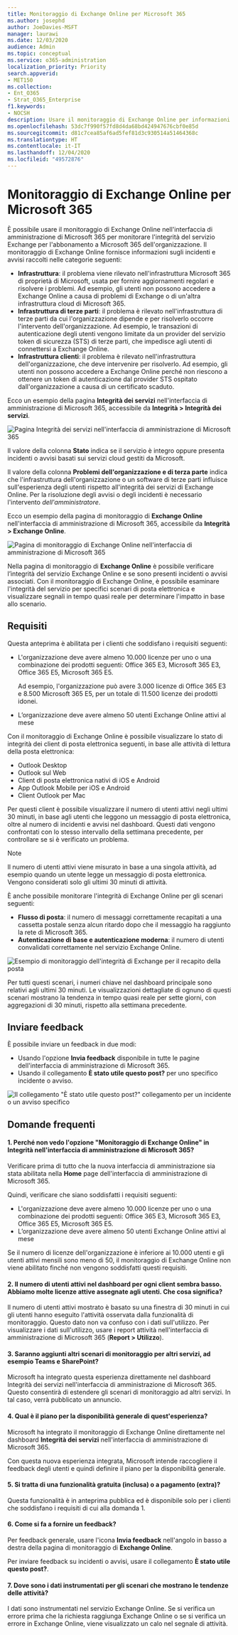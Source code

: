 ```yaml
---
title: Monitoraggio di Exchange Online per Microsoft 365
ms.author: josephd
author: JoeDavies-MSFT
manager: laurawi
ms.date: 12/03/2020
audience: Admin
ms.topic: conceptual
ms.service: o365-administration
localization_priority: Priority
search.appverid:
- MET150
ms.collection:
- Ent_O365
- Strat_O365_Enterprise
f1.keywords:
- NOCSH
description: Usare il monitoraggio di Exchange Online per informazioni sugli incidenti di posta elettronica o gli avvisi in Microsoft 365.
ms.openlocfilehash: 53dc7f990f57fd8d4da68bd424947676cbf0e85d
ms.sourcegitcommit: d81c7cea85af6ad5fef81d3c930514a51464368c
ms.translationtype: HT
ms.contentlocale: it-IT
ms.lasthandoff: 12/04/2020
ms.locfileid: "49572876"
---
```

# <a name="exchange-online-monitoring-for-microsoft-365"></a>Monitoraggio di Exchange Online per Microsoft 365

È possibile usare il monitoraggio di Exchange Online nell'interfaccia di amministrazione di Microsoft 365 per monitorare l'integrità del servizio Exchange per l'abbonamento a Microsoft 365 dell'organizzazione. Il monitoraggio di Exchange Online fornisce informazioni sugli incidenti e avvisi raccolti nelle categorie seguenti:

- **Infrastruttura**: il problema viene rilevato nell'infrastruttura Microsoft 365 di proprietà di Microsoft, usata per fornire aggiornamenti regolari e risolvere i problemi. Ad esempio, gli utenti non possono accedere a Exchange Online a causa di problemi di Exchange o di un'altra infrastruttura cloud di Microsoft 365.
- **Infrastruttura di terze parti**: il problema è rilevato nell'infrastruttura di terze parti da cui l'organizzazione dipende e per risolverlo occorre l'intervento dell'organizzazione. Ad esempio, le transazioni di autenticazione degli utenti vengono limitate da un provider del servizio token di sicurezza (STS) di terze parti, che impedisce agli utenti di connettersi a Exchange Online.
- **Infrastruttura clienti**: il problema è rilevato nell'infrastruttura dell'organizzazione, che deve intervenire per risolverlo. Ad esempio, gli utenti non possono accedere a Exchange Online perché non riescono a ottenere un token di autenticazione dal provider STS ospitato dall'organizzazione a causa di un certificato scaduto.

Ecco un esempio della pagina **Integrità dei servizi** nell'interfaccia di amministrazione di Microsoft 365, accessibile da **Integrità > Integrità dei servizi**.

![Pagina Integrità dei servizi nell'interfaccia di amministrazione di Microsoft 365](../media/microsoft-365-exchange-monitoring/service-health-dashboard-example.png)

Il valore della colonna **Stato** indica se il servizio è integro oppure presenta incidenti o avvisi basati sui servizi cloud gestiti da Microsoft. 

Il valore della colonna **Problemi dell'organizzazione e di terza parte** indica che l'infrastruttura dell'organizzazione o un software di terze parti influisce sull'esperienza degli utenti rispetto all'integrità dei servizi di Exchange Online. Per la risoluzione degli avvisi o degli incidenti è necessario l'intervento *dell'amministratore*.

Ecco un esempio della pagina di monitoraggio di **Exchange Online** nell'interfaccia di amministrazione di Microsoft 365, accessibile da **Integrità > Exchange Online**.

![Pagina di monitoraggio di Exchange Online nell'interfaccia di amministrazione di Microsoft 365](../media/microsoft-365-exchange-monitoring/exhange-monitoring-example.png)

Nella pagina di monitoraggio di **Exchange Online** è possibile verificare l’integrità del servizio Exchange Online e se sono presenti incidenti o avvisi associati. Con il monitoraggio di Exchange Online, è possibile esaminare l'integrità del servizio per specifici scenari di posta elettronica e visualizzare segnali in tempo quasi reale per determinare l'impatto in base allo scenario. 

## <a name="requirements"></a>Requisiti

Questa anteprima è abilitata per i clienti che soddisfano i requisiti seguenti: 

- L'organizzazione deve avere almeno 10.000 licenze per uno o una combinazione dei prodotti seguenti: Office 365 E3, Microsoft 365 E3, Office 365 E5, Microsoft 365 E5. 

  Ad esempio, l'organizzazione può avere 3.000 licenze di Office 365 E3 e 8.500 Microsoft 365 E5, per un totale di 11.500 licenze dei prodotti idonei.

- L’organizzazione deve avere almeno 50 utenti Exchange Online attivi al mese

Con il monitoraggio di Exchange Online è possibile visualizzare lo stato di integrità dei client di posta elettronica seguenti, in base alle attività di lettura della posta elettronica:

- Outlook Desktop
- Outlook sul Web
- Client di posta elettronica nativi di iOS e Android 
- App Outlook Mobile per iOS e Android 
- Client Outlook per Mac

Per questi client è possibile visualizzare il numero di utenti attivi negli ultimi 30 minuti, in base agli utenti che leggono un messaggio di posta elettronica, oltre al numero di incidenti e avvisi nel dashboard. Questi dati vengono confrontati con lo stesso intervallo della settimana precedente, per controllare se si è verificato un problema. 

>[!Note]
> Il numero di utenti attivi viene misurato in base a una singola attività, ad esempio quando un utente legge un messaggio di posta elettronica. Vengono considerati solo gli ultimi 30 minuti di attività.
>

È anche possibile monitorare l'integrità di Exchange Online per gli scenari seguenti:

- **Flusso di posta**: il numero di messaggi correttamente recapitati a una cassetta postale senza alcun ritardo dopo che il messaggio ha raggiunto la rete di Microsoft 365. 
- **Autenticazione di base e autenticazione moderna**: il numero di utenti convalidati correttamente nel servizio Exchange Online.

![Esempio di monitoraggio dell'integrità di Exchange per il recapito della posta](../media/microsoft-365-exchange-monitoring/exhange-monitoring-scenario-example.png)

Per tutti questi scenari, i numeri chiave nel dashboard principale sono relativi agli ultimi 30 minuti. Le visualizzazioni dettagliate di ognuno di questi scenari mostrano la tendenza in tempo quasi reale per sette giorni, con aggregazioni di 30 minuti, rispetto alla settimana precedente. 

## <a name="send-us-feedback"></a>Inviare feedback

È possibile inviare un feedback in due modi:

- Usando l'opzione **Invia feedback** disponibile in tutte le pagine dell'interfaccia di amministrazione di Microsoft 365.
- Usando il collegamento **È stato utile questo post?** per uno specifico incidente o avviso.

![Il collegamento "È stato utile questo post?" collegamento per un incidente o un avviso specifico](../media/microsoft-365-exchange-monitoring/exhange-monitoring-example-incident-feedback.png)

## <a name="frequently-asked-questions"></a>Domande frequenti

#### <a name="1-why-dont-i-see-exchange-online-monitoring-under-health-in-the-microsoft-365-admin-center"></a>1. Perché non vedo l'opzione "Monitoraggio di Exchange Online" in Integrità nell'interfaccia di amministrazione di Microsoft 365? 

Verificare prima di tutto che la nuova interfaccia di amministrazione sia stata abilitata nella **Home** page dell'interfaccia di amministrazione di Microsoft 365. 

Quindi, verificare che siano soddisfatti i requisiti seguenti: 

- L'organizzazione deve avere almeno 10.000 licenze per uno o una combinazione dei prodotti seguenti: Office 365 E3, Microsoft 365 E3, Office 365 E5, Microsoft 365 E5. 
- L’organizzazione deve avere almeno 50 utenti Exchange Online attivi al mese

Se il numero di licenze dell'organizzazione è inferiore ai 10.000 utenti e gli utenti attivi mensili sono meno di 50, il monitoraggio di Exchange Online non viene abilitato finché non vengono soddisfatti questi requisiti.

#### <a name="2-the-active-user-count-in-the-dashboard-for-each-client-appears-to-be-low-we-have-a-lot-of-active-licenses-assigned-to-users-what-does-this-mean"></a>2. Il numero di utenti attivi nel dashboard per ogni client sembra basso. Abbiamo molte licenze attive assegnate agli utenti. Che cosa significa? 

Il numero di utenti attivi mostrato è basato su una finestra di 30 minuti in cui gli utenti hanno eseguito l'attività osservata dalla funzionalità di monitoraggio. Questo dato non va confuso con i dati sull'utilizzo. Per visualizzare i dati sull'utilizzo, usare i report attività nell'interfaccia di amministrazione di Microsoft 365 (**Report > Utilizzo**).

#### <a name="3-will-there-be-other-monitoring-scenarios-for-other-services-such-as-teams-and-sharepoint"></a>3. Saranno aggiunti altri scenari di monitoraggio per altri servizi, ad esempio Teams e SharePoint? 

Microsoft ha integrato questa esperienza direttamente nel dashboard Integrità dei servizi nell'interfaccia di amministrazione di Microsoft 365. Questo consentirà di estendere gli scenari di monitoraggio ad altri servizi. In tal caso, verrà pubblicato un annuncio. 

#### <a name="4-what-is-the-plan-for-general-availability-of-this-experience"></a>4. Qual è il piano per la disponibilità generale di quest'esperienza? 

Microsoft ha integrato il monitoraggio di Exchange Online direttamente nel dashboard **Integrità dei servizi** nell'interfaccia di amministrazione di Microsoft 365. 

Con questa nuova esperienza integrata, Microsoft intende raccogliere il feedback degli utenti e quindi definire il piano per la disponibilità generale.

#### <a name="5-is-this-a-free-included-or-paid-extra-feature"></a>5. Si tratta di una funzionalità gratuita (inclusa) o a pagamento (extra)? 

Questa funzionalità è in anteprima pubblica ed è disponibile solo per i clienti che soddisfano i requisiti di cui alla domanda 1.

<!--
>[!Note]
>INTERNAL: That decision is pending
>
--> 

#### <a name="6-how-do-i-provide-feedback"></a>6. Come si fa a fornire un feedback? 

Per feedback generale, usare l'icona **Invia feedback** nell'angolo in basso a destra della pagina di monitoraggio di **Exchange Online**. 

Per inviare feedback su incidenti o avvisi, usare il collegamento **È stato utile questo post?**.

#### <a name="7-where-is-the-data-instrumented-for-the-scenarios-that-show-activity-trends"></a>7. Dove sono i dati instrumentati per gli scenari che mostrano le tendenze delle attività?

I dati sono instrumentati nel servizio Exchange Online. Se si verifica un errore prima che la richiesta raggiunga Exchange Online o se si verifica un errore in Exchange Online, viene visualizzato un calo nel segnale di attività.

